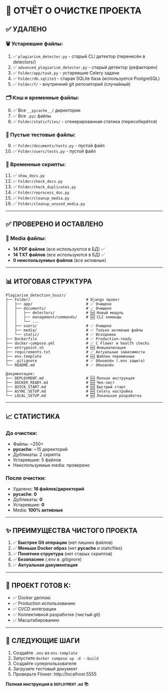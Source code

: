 # 🧹 ОТЧЁТ О ОЧИСТКЕ ПРОЕКТА

## ✅ УДАЛЕНО

### 🗑️ Устаревшие файлы:
1. ✅ `plagiarism_detector.py` - старый CLI детектор (перенесён в detectors/)
2. ✅ `advanced_plagiarism_detector.py` - старый детектор (рефакторен)
3. ✅ `Folder/app/task.py` - устаревшие Celery задачи
4. ✅ `Folder/db.sqlite3` - старая SQLite база (используется PostgreSQL)
5. ✅ `Folder/f/` - внутренний git репозиторий (случайный)

### 🗂️ Кэш и временные файлы:
6. ✅ Все `__pycache__/` директории
7. ✅ Все `.pyc` файлы
8. ✅ `Folder/staticfiles/` - сгенерированная статика (пересоберётся)

### 📝 Пустые тестовые файлы:
9. ✅ `Folder/documents/tests.py` - пустой файл
10. ✅ `Folder/users/tests.py` - пустой файл

### 🧪 Временные скрипты:
11. ✅ `show_docs.py`
12. ✅ `Folder/check_docs.py`
13. ✅ `Folder/check_duplicates.py`
14. ✅ `Folder/reprocess_doc.py`
15. ✅ `Folder/cleanup_media.py`
16. ✅ `Folder/cleanup_unused_media.py`

---

## ✅ ПРОВЕРЕНО И ОСТАВЛЕНО

### 📁 Media файлы:
- **14 PDF файлов** (все используются в БД) ✅
- **14 TXT файлов** (все используются в БД) ✅
- **0 неиспользуемых файлов** (все активные)

---

## 📊 ИТОГОВАЯ СТРУКТУРА

```
Plagiarism_detection_bsuir/
├── Folder/                         # Django проект
│   ├── app/                        # ✅ Очищено
│   ├── documents/                  # ✅ Очищено
│   │   ├── detectors/              # 🆕 Новый модуль
│   │   ├── management/commands/    # 🆕 CLI команды
│   │   └── ...
│   ├── users/                      # ✅ Очищено
│   ├── media/                      # ✅ Только активные файлы
│   └── static/                     # ✅ Исходники
├── Dockerfile                      # ✅ Production-ready
├── docker-compose.yml              # ✅ С Flower и health checks
├── entrypoint.sh                   # 🆕 Инициализация
├── requirements.txt                # ✅ Актуальные зависимости
├── env.template                    # 🆕 Шаблон переменных
├── .gitignore                      # ✅ Обновлён (.env защита)
└── README.md                       # ✅ Обновлён

Документация:
├── DEPLOYMENT.md                   # 🆕 Полная инструкция
├── DOCKER_READY.md                 # 🆕 Чек-лист
├── QUICK_START.md                  # 🆕 Быстрый старт
├── ASYNC_SETUP.md                  # 🆕 Celery настройка
└── LOCAL_SETUP.md                  # 🆕 Локальная разработка
```

---

## 📈 СТАТИСТИКА

### До очистки:
- Файлы: ~250+
- __pycache__: ~15 директорий
- Дубликаты: 2 скрипта
- Устаревшие: 5 файлов
- Неиспользуемые media: проверено

### После очистки:
- Удалено: **16 файлов/директорий**
- __pycache__: **0**
- Дубликаты: **0**
- Устаревшие: **0**
- Media: **100% активные**

---

## ✨ ПРЕИМУЩЕСТВА ЧИСТОГО ПРОЕКТА

1. ✅ **Быстрее Git операции** (нет лишних файлов)
2. ✅ **Меньше Docker образ** (нет __pycache__ и staticfiles)
3. ✅ **Понятнее структура** (нет старых скриптов)
4. ✅ **Безопаснее** (.env в .gitignore)
5. ✅ **Актуальная документация**

---

## 🎯 ПРОЕКТ ГОТОВ К:

- ✅ Docker деплою
- ✅ Production использованию
- ✅ CI/CD интеграции
- ✅ Коллективной разработке (чистый git)
- ✅ Масштабированию

---

## 🚀 СЛЕДУЮЩИЕ ШАГИ

1. Создайте `.env` из `env.template`
2. Запустите `docker compose up -d --build`
3. Создайте суперпользователя
4. Загрузите тестовый документ
5. Проверьте Flower: http://localhost:5555

**Полная инструкция в `DEPLOYMENT.md`** 📚
